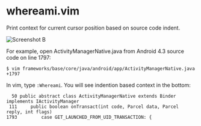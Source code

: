 whereami.vim
============

Print context for current cursor position based on source code indent.

![Screenshot B](https://raw.github.com/wonder-mice/vim-whereami/master/doc/_screenshots/screenshot_b.png)

For example, open ActivityManagerNative.java from Android 4.3 source code on line 1797:
```
$ vim frameworks/base/core/java/android/app/ActivityManagerNative.java +1797
```
In vim, type `:Whereami`. You will see indention based context in the bottom:
```
  50 public abstract class ActivityManagerNative extends Binder implements IActivityManager
 111     public boolean onTransact(int code, Parcel data, Parcel reply, int flags)
1793         case GET_LAUNCHED_FROM_UID_TRANSACTION: {
```
